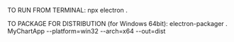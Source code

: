 TO RUN FROM TERMINAL:
npx electron .

TO PACKAGE FOR DISTRIBUTION (for Windows 64bit):
electron-packager . MyChartApp --platform=win32 --arch=x64 --out=dist
